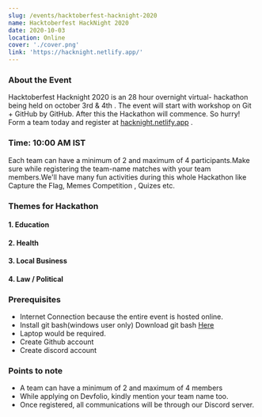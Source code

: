 ```yaml
---
slug: /events/hacktoberfest-hacknight-2020
name: Hacktoberfest HackNight 2020
date: 2020-10-03
location: Online
cover: './cover.png'
link: 'https://hacknight.netlify.app/'
---
```


### About the Event 
Hacktoberfest Hacknight 2020 is an 28 hour overnight  virtual- hackathon being held on october 3rd & 4th . The event will start with workshop on Git + GitHub by GitHub. After this the Hackathon will commence.
So hurry! Form a team today and register at [hacknight.netlify.app](https://hacknight.netlify.app/) .             


### Time: 10:00 AM IST
Each team can have a minimum of 2 and maximum of 4 participants.Make sure while registering the team-name matches with your team members.We'll have many fun activities during this whole Hackathon like Capture the Flag, Memes Competition , Quizes etc.
 
 
### Themes for Hackathon
####    1. Education
####    2. Health
####    3. Local Business
####    4. Law / Political


### Prerequisites
- Internet Connection because the entire event is hosted online.
- Install git bash(windows user only)
  Download git bash [Here](https://git-scm.com/downloads )
- Laptop would be required.
- Create Github account
- Create discord account


### Points to note
- A team can have a minimum of 2 and maximum of 4 members
- While applying on Devfolio, kindly mention your team name too.
- Once registered, all communications will be through our Discord server.




















